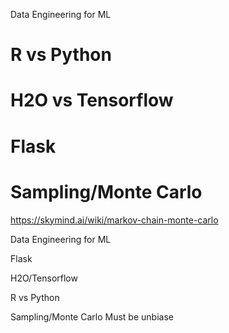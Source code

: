 Data Engineering for ML


# R vs Python


# H2O vs Tensorflow


# Flask



# Sampling/Monte Carlo

https://skymind.ai/wiki/markov-chain-monte-carlo


Data Engineering for ML

Flask

H2O/Tensorflow

R vs Python

Sampling/Monte Carlo
    Must be unbiase